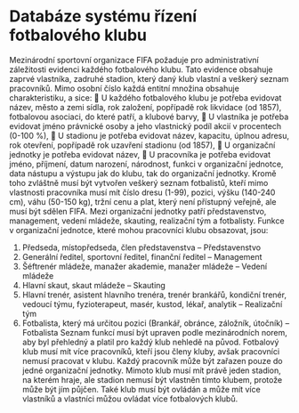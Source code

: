# Databáze systému řízení fotbalového klubu

Mezinárodní sportovní organizace FIFA požaduje pro administrativní záležitosti evidenci každého
fotbalového klubu. Tato evidence obsahuje zaprvé vlastníka, zadruhé stadion, který daný klub vlastní
a veškerý seznam pracovníků.
Mimo osobní číslo každá entitní množina obsahuje charakteristiku, a sice:
 U každého fotbalového klubu je potřeba evidovat název, město a zemi sídla, rok založení,
popřípadě rok likvidace (od 1857), fotbalovou asociaci, do které patří, a klubové barvy,
 U vlastníka je potřeba evidovat jméno právnické osoby a jeho vlastnický podíl akcií
v procentech (0-100 %),
 U stadionu je potřeba evidovat název, kapacitu, úplnou adresu, rok otevření, popřípadě rok
uzavření stadionu (od 1857),
 U organizační jednotky je potřeba evidovat název,
 U pracovníka je potřeba evidovat jméno, příjmení, datum narození, národnost, funkci
v organizační jednotce, data nástupu a výstupu jak do klubu, tak do organizační jednotky.
Kromě toho zvláštně musí být vytvořen veškerý seznam fotbalistů, kteří mimo vlastnosti
pracovníka musí mít číslo dresu (1-99), pozici, výšku (140-240 cm), váhu (50-150 kg), tržní cenu
a plat, který není přístupný veřejně, ale musí být sdělen FIFA.
Mezi organizační jednotky patří představenstvo, management, vedení mládeže, skauting, realizační
tým a fotbalisty.
Funkce v organizační jednotce, které mohou pracovníci klubu obsazovat, jsou:
1. Předseda, místopředseda, člen představenstva – Představenstvo
2. Generální ředitel, sportovní ředitel, finanční ředitel – Management
3. Šéftrenér mládeže, manažer akademie, manažer mládeže – Vedení mládeže
4. Hlavní skaut, skaut mládeže – Skauting
5. Hlavní trenér, asistent hlavního trenéra, trenér brankářů, kondiční trenér, vedoucí týmu,
fyzioterapeut, masér, kustod, lékař, analytik – Realizační tým
6. Fotbalista, který má určitou pozici (Brankář, obránce, záložník, útočník) – Fotbalista
Seznam funkcí musí být upraven podle mezinárodních norem, aby byl přehledný a platil pro každý klub
nehledě na původ.
Fotbalový klub musí mít více pracovníků, kteří jsou členy kluby, avšak pracovníci nemusí pracovat
v klubu. Každý pracovník může být zařazen pouze do jedné organizační jednotky. Mimoto klub musí
mít právě jeden stadion, na kterém hraje, ale stadion nemusí být vlastněn tímto klubem, protože může
být jím půjčen. Také klub musí být ovládán a může mít více vlastníků a vlastníci můžou ovládat více
fotbalových klubů.

